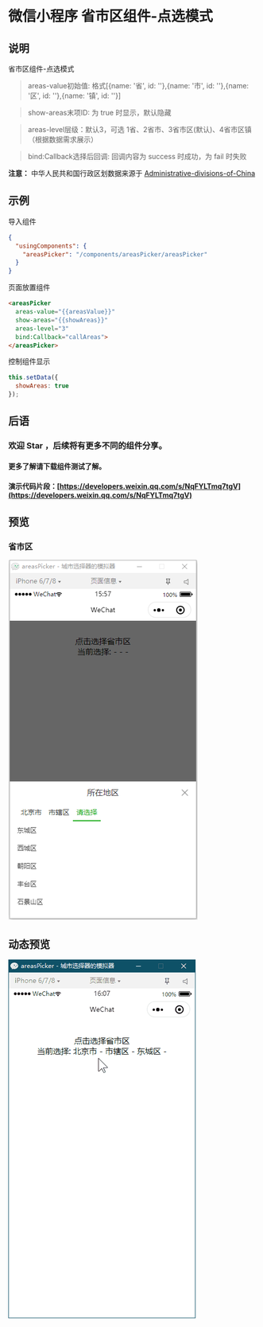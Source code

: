# 微信小程序 省市区组件-点选模式

## 说明

省市区组件-点选模式

> areas-value初始值: 格式[{name: '省', id: ''},{name: '市', id: ''},{name: '区', id: ''},{name: '镇', id: ''}]

> show-areas末项ID: 为 true 时显示，默认隐藏

> areas-level层级：默认3，可选 1省、2省市、3省市区(默认)、4省市区镇（根据数据需求展示）

> bind:Callback选择后回调: 回调内容为 success 时成功，为 fail 时失败

**注意：**
中华人民共和国行政区划数据来源于 [Administrative-divisions-of-China](https://github.com/modood/Administrative-divisions-of-China)

## 示例

导入组件
```json
{
  "usingComponents": {
    "areasPicker": "/components/areasPicker/areasPicker"
  }
}
```
页面放置组件
```html
<areasPicker
  areas-value="{{areasValue}}"
  show-areas="{{showAreas}}"
  areas-level="3"
  bind:Callback="callAreas">
</areasPicker>
```
控制组件显示
```js
this.setData({
  showAreas: true
});
```

## 后语

### 欢迎 Star ，后续将有更多不同的组件分享。
#### 更多了解请下载组件测试了解。
#### 演示代码片段：[https://developers.weixin.qq.com/s/NqFYLTmq7tgV](https://developers.weixin.qq.com/s/NqFYLTmq7tgV)

## 预览

### 省市区
![预览](preview.png)

## 动态预览
![预览](preview.gif)

